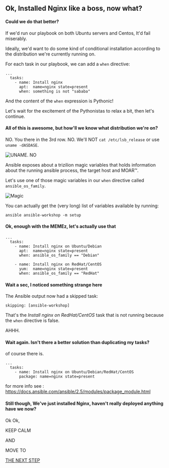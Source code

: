 ## Ok, Installed Nginx like a boss, now what?

#### Could we do that better?

If we'd run our playbook on both Ubuntu servers and Centos, It'd fail miserably.

Ideally, we'd want to do some kind of conditional installation according to the distribution we're currently running on.

For each task in our playbook, we can add a `when` directive:

```
...
  tasks:
    - name: Install nginx
      apt:  name=nginx state=present
      when: something is not "sababa"
```

And the content of the `when` expression is Pythonic!

Let's wait for the excitement of the Pythonistas to relax a bit, then let's continue.

#### All of this is awesome, but how'll we know what distribution we're on?

NO. You there in the 3rd row. NO. We'll NOT `cat /etc/lsb_release` or use `uname -dASDASE`.

![UNAME. NO](https://github.com/bigpandaio/ansible-workshop/blob/noob-workshop-docker/memez/uname_no.jpg?raw=true)

Ansible exposes about a trizilion magic variables that holds information about the running ansible process, the target host and MOAR™.

Let's use one of those magic variables in our `when` directive called `ansible_os_family`.

![Magic](https://github.com/bigpandaio/ansible-workshop/blob/noob-workshop-docker/memez/magic.gif?raw=true)

You can actually get the (very long) list of variables available by running:

```
ansible ansible-workshop -m setup
```

#### Ok, enough with the MEMEz, let's actually use that

```
...
  tasks:
    - name: Install nginx on Ubuntu/Debian
      apt:  name=nginx state=present
      when: ansible_os_family == "Debian"

    - name: Install nginx on RedHat/CentOS
      yum:  name=nginx state=present
      when: ansible_os_family == "RedHat"
```

#### Wait a sec, I noticed something strange here

The Ansible output now had a skipped task:

```
skipping: [ansible-workshop]
```

That's the *Install nginx on RedHat/CentOS* task that is not running because the `when` directive is false.

AHHH.

#### Wait again. Isn't there a better solution than duplicating my tasks?
of course there is. 
	

```
...
  tasks:
    - name: Install nginx on Ubuntu/Debian/RedHat/CentOS
      package: name=nginx state=present
```

for more info see : https://docs.ansible.com/ansible/2.5/modules/package_module.html

#### Still though, We've just installed Nginx, haven't really deployed anything have we now?

Ok Ok,

KEEP CALM

AND

MOVE TO

[THE NEXT STEP](./4_Nginx-now-for-content.md)
